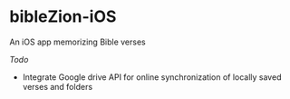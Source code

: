 # bibleZion-iOS
An iOS app memorizing Bible verses

*Todo*
-    Integrate Google drive API for online synchronization of locally saved verses and folders
